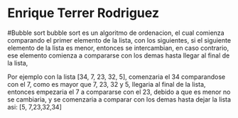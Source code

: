 # Enrique Terrer Rodriguez


#Bubble sort
bubble sort es un algoritmo de ordenacion, el cual comienza comparando el primer elemento de 
la lista, con los siguientes, si el siguiente elemento de la lista es menor, entonces se intercambian,
en caso contrario, ese elemento comienza a compararse con los demas hasta llegar al final de la lista,

Por ejemplo con la lista [34, 7, 23, 32, 5], comenzaria el 34 comparandose con el 7, como es
mayor que 7, 23, 32 y 5, llegaria al final de la lista, entonces empezaria el 7 a compararse con el 23, debido
a que es menor no se cambiaria, y se comenzaria a comparar con  los demas hasta dejar la lista asi: [5, 7,23,32,34]
